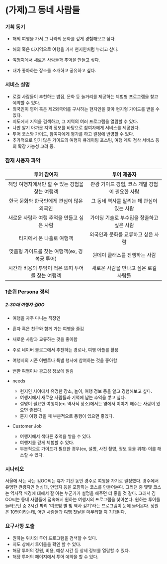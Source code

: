 # (가제)그 동네 사람들

### 기획 동기

- 해외 여행을 가서 그 나라의 문화를 깊게 경험해보고 싶다.
- 해외 혹은 타지역으로 여행을 가서 현지인처럼 누리고 싶다.

- 여행지에서 새로운 사람들과 추억을 만들고 싶다.

- 내가 좋아하는 장소를 소개하고 공유하고 싶다.

  

### 서비스 설명

- 로컬 사람들이 추천하는 밥집, 문화 등 놀거리를 제공하는 체험형 프로그램을 찾고 예약할 수 있다.
- 외국인이 영어 혹은 제2외국어를 구사하는 현지인을 찾아 현지형 가이드를 받을 수 있다.
- 지도에서 지역을 검색하고, 그 지역의 여러 프로그램을 열람할 수 있다.
- 나만 알기 아까운 지역 정보를 바탕으로 참여자에게 서비스를 제공한다.
- 투어 코스와 가이드, 참여자에게 평가를 하고 결정에 반영할 수 있다.
- 추가적으로 인기 많은 가이드의 여행지 큐레이팅 포스팅, 여행 계획 첨삭 서비스 등의 확장 가능성 고려 중.



### 잠재 사용자 파악

|                    투어 참여자                    |                  투어 제공자                   |
| :-----------------------------------------------: | :--------------------------------------------: |
|  해당 여행지에서만 할 수 있는 경험을 찾는 여행객  | 관광 가이드 경험, 코스 개발 경험이 필요한 사람 |
|     한국 문화와 한국인에게 관심이 많은 외국인     |   그 동네 역사를 알리는 데 관심이 있는 사람    |
|    새로운 사람과 여행 추억을 만들고 싶은 사람     |   가이딩 기술로 부수입을 창출하고 싶은 사람    |
|             타지에서 온 나홀로 여행객             |       외국인과 문화를 교류하고 싶은 사람       |
|   맞춤형 가이드를 찾는 여행객(ex, 경복궁 투어)    |         원데이 클래스를 진행하는 사람          |
| 시간과 비용의 부담이 적은 쁘띠 투어를 찾는 여행객 |     새로운 사람을 만나고 싶은 로컬 사람들      |



### 1순위 Persona 정의

##### 2-30대 여행자 김OO

- 여행을 자주 다니는 직장인

- 혼자 혹은 친구와 함께 가는 여행을 즐김

- 새로운 사람과 교류하는 것을 좋아함

- 주로 네이버 블로그에서 추천하는 경로나, 여행 어플를 활용

- 여행지의 시즌 이벤트나 특별 행사에 참여하는 것을 좋아함

- 뻔한 여행이나 광고성 정보에 질림

- needs

  - 현지인 사이에서 유명한 장소, 놀이, 여행 정보 등을 알고  경험해보고 싶다.
  - 여행지에서 새로운 사람들과 기억에 남는 추억을 쌓고 싶다.
  - 설명이 필요한 여행지(ex. 역사적 장소)에서는 옆에서 이야기 해주는 사람이 있으면 좋겠다.
  - 혼자 여행 갔을 때 부분적으로 동행이 있으면 좋겠다.

- Customer Job

  - 여행지에서 색다른 추억을 쌓을 수 있다.
  - 여행지를 깊게 체험할 수 있다.
  - 부분적으로 가이드가 필요한 경우(ex, 설명, 사진 촬영, 정보 등을 위해) 이를 해소할 수 있다.

  

### 시나리오

서울에 사는 사는 김OO씨는 휴가 기간 동안 경주로 여행을 가기로 결정했다. 경주에서 유명한 관광지인 첨성대, 안압지 등을 포함하는 코스를 만들어본다. 그러던 중 몇몇 코스는 역사적 배경에 대해서 잘 아는 누군가가 설명을 해주면 더 좋을 것 같다. 그래서 김OO씨는 동네 사람들에 접속해서 원하는 여행지의 프로그램을 찾아본다. 원하는 투어를 둘러보던 중 2시간 짜리 '여름밤 별 빛 역사 걷기'라는 프로그램이 눈에 들어온다. 정원은 10명이라는데, 어떤 사람들과 여행 첫날을 마무리할 지 기대된다.



### 요구사항 도출

- 원하는 위치의 투어 프로그램을 검색할 수 있다.
- 지도 상에서 투어들을 확인 할 수 있다.
- 해당 투어의 정원, 비용, 예상 시간 등 상세 정보를 열람할 수 있다.
- 해당 투어의 페이지에서 투어 예약을 할 수 있다.